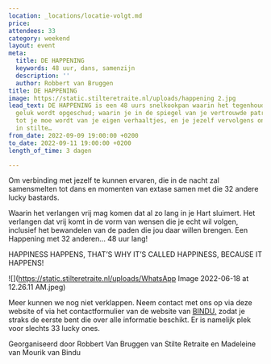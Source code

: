 ```yaml
---
location: _locations/locatie-volgt.md
price: 
attendees: 33
category: weekend
layout: event
meta:
  title: DE HAPPENING
  keywords: 48 uur, dans, samenzijn
  description: ''
  author: Robbert van Bruggen
title: DE HAPPENING
image: https://static.stilteretraite.nl/uploads/happening 2.jpg
lead_text: DE HAPPENING is een 48 uurs snelkookpan waarin het tegenhouden van jouw
  geluk wordt opgeschud; waarin je in de spiegel van je vertrouwde patronen kijkt,
  tot je moe wordt van je eigen verhaaltjes, en je jezelf vervolgens onderdompelt
  in stilte…
from_date: 2022-09-09 19:00:00 +0200
to_date: 2022-09-11 19:00:00 +0200
length_of_time: 3 dagen

---
```

Om verbinding met jezelf te kunnen ervaren, die in de nacht zal samensmelten tot dans en momenten van extase samen met die 32 andere lucky bastards.

Waarin het verlangen vrij mag komen dat al zo lang in je Hart sluimert. Het verlangen dat vrij komt in de vorm van wensen die je echt wil volgen, inclusief het bewandelen van de paden die jou daar willen brengen. Een Happening met 32 anderen… 48 uur lang!

HAPPINESS HAPPENS, THAT’S WHY IT’S CALLED HAPPINESS, BECAUSE IT HAPPENS!  
  
![](https://static.stilteretraite.nl/uploads/WhatsApp Image 2022-06-18 at 12.26.11 AM.jpeg)

Meer kunnen we nog niet verklappen. Neem contact met ons op via deze website of via het contactformulier van de website van [BINDU](https://bindu.nl/contact/ "contact bindu")[,](https://bindu.nl/contact/, "https://bindu.nl/contact/,") zodat je straks de eerste bent die over alle informatie beschikt. Er is namelijk plek voor slechts 33 lucky ones.

Georganiseerd door Robbert Van Bruggen van Stilte Retraite en Madeleine van Mourik van Bindu